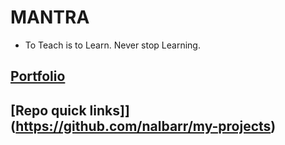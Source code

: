 # MANTRA
- To Teach is to Learn.  Never stop Learning.

## [Portfolio](https://nalbarr.github.io)

## [Repo quick links]](https://github.com/nalbarr/my-projects)
